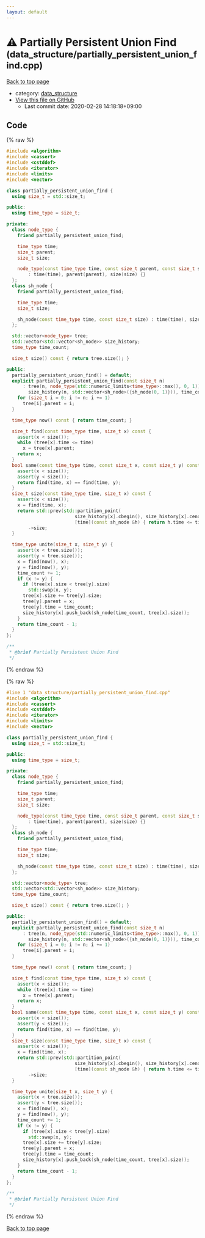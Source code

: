 ```yaml
---
layout: default
---
```


<!-- mathjax config similar to math.stackexchange -->
<script type="text/javascript" async
  src="https://cdnjs.cloudflare.com/ajax/libs/mathjax/2.7.5/MathJax.js?config=TeX-MML-AM_CHTML">
</script>
<script type="text/x-mathjax-config">
  MathJax.Hub.Config({
    TeX: { equationNumbers: { autoNumber: "AMS" }},
    tex2jax: {
      inlineMath: [ ['$','$'] ],
      processEscapes: true
    },
    "HTML-CSS": { matchFontHeight: false },
    displayAlign: "left",
    displayIndent: "2em"
  });
</script>

<script type="text/javascript" src="https://cdnjs.cloudflare.com/ajax/libs/jquery/3.4.1/jquery.min.js"></script>
<script src="https://cdn.jsdelivr.net/npm/jquery-balloon-js@1.1.2/jquery.balloon.min.js" integrity="sha256-ZEYs9VrgAeNuPvs15E39OsyOJaIkXEEt10fzxJ20+2I=" crossorigin="anonymous"></script>
<script type="text/javascript" src="../../assets/js/copy-button.js"></script>
<link rel="stylesheet" href="../../assets/css/copy-button.css" />


# :warning: Partially Persistent Union Find <small>(data_structure/partially_persistent_union_find.cpp)</small>

<a href="../../index.html">Back to top page</a>

* category: <a href="../../index.html#c8f6850ec2ec3fb32f203c1f4e3c2fd2">data_structure</a>
* <a href="{{ site.github.repository_url }}/blob/master/data_structure/partially_persistent_union_find.cpp">View this file on GitHub</a>
    - Last commit date: 2020-02-28 14:18:18+09:00




## Code

<a id="unbundled"></a>
{% raw %}
```cpp
#include <algorithm>
#include <cassert>
#include <cstddef>
#include <iterator>
#include <limits>
#include <vector>

class partially_persistent_union_find {
  using size_t = std::size_t;

public:
  using time_type = size_t;

private:
  class node_type {
    friend partially_persistent_union_find;

    time_type time;
    size_t parent;
    size_t size;

    node_type(const time_type time, const size_t parent, const size_t size)
        : time(time), parent(parent), size(size) {}
  };
  class sh_node {
    friend partially_persistent_union_find;

    time_type time;
    size_t size;

    sh_node(const time_type time, const size_t size) : time(time), size(size) {}
  };

  std::vector<node_type> tree;
  std::vector<std::vector<sh_node>> size_history;
  time_type time_count;

  size_t size() const { return tree.size(); }

public:
  partially_persistent_union_find() = default;
  explicit partially_persistent_union_find(const size_t n)
      : tree(n, node_type(std::numeric_limits<time_type>::max(), 0, 1)),
        size_history(n, std::vector<sh_node>({sh_node(0, 1)})), time_count(0) {
    for (size_t i = 0; i != n; i += 1)
      tree[i].parent = i;
  }

  time_type now() const { return time_count; }

  size_t find(const time_type time, size_t x) const {
    assert(x < size());
    while (tree[x].time <= time)
      x = tree[x].parent;
    return x;
  }
  bool same(const time_type time, const size_t x, const size_t y) const {
    assert(x < size());
    assert(y < size());
    return find(time, x) == find(time, y);
  }
  size_t size(const time_type time, size_t x) const {
    assert(x < size());
    x = find(time, x);
    return std::prev(std::partition_point(
                         size_history[x].cbegin(), size_history[x].cend(),
                         [time](const sh_node &h) { return h.time <= time; }))
        ->size;
  }

  time_type unite(size_t x, size_t y) {
    assert(x < tree.size());
    assert(y < tree.size());
    x = find(now(), x);
    y = find(now(), y);
    time_count += 1;
    if (x != y) {
      if (tree[x].size < tree[y].size)
        std::swap(x, y);
      tree[x].size += tree[y].size;
      tree[y].parent = x;
      tree[y].time = time_count;
      size_history[x].push_back(sh_node(time_count, tree[x].size));
    }
    return time_count - 1;
  }
};

/**
 * @brief Partially Persistent Union Find
 */

```
{% endraw %}

<a id="bundled"></a>
{% raw %}
```cpp
#line 1 "data_structure/partially_persistent_union_find.cpp"
#include <algorithm>
#include <cassert>
#include <cstddef>
#include <iterator>
#include <limits>
#include <vector>

class partially_persistent_union_find {
  using size_t = std::size_t;

public:
  using time_type = size_t;

private:
  class node_type {
    friend partially_persistent_union_find;

    time_type time;
    size_t parent;
    size_t size;

    node_type(const time_type time, const size_t parent, const size_t size)
        : time(time), parent(parent), size(size) {}
  };
  class sh_node {
    friend partially_persistent_union_find;

    time_type time;
    size_t size;

    sh_node(const time_type time, const size_t size) : time(time), size(size) {}
  };

  std::vector<node_type> tree;
  std::vector<std::vector<sh_node>> size_history;
  time_type time_count;

  size_t size() const { return tree.size(); }

public:
  partially_persistent_union_find() = default;
  explicit partially_persistent_union_find(const size_t n)
      : tree(n, node_type(std::numeric_limits<time_type>::max(), 0, 1)),
        size_history(n, std::vector<sh_node>({sh_node(0, 1)})), time_count(0) {
    for (size_t i = 0; i != n; i += 1)
      tree[i].parent = i;
  }

  time_type now() const { return time_count; }

  size_t find(const time_type time, size_t x) const {
    assert(x < size());
    while (tree[x].time <= time)
      x = tree[x].parent;
    return x;
  }
  bool same(const time_type time, const size_t x, const size_t y) const {
    assert(x < size());
    assert(y < size());
    return find(time, x) == find(time, y);
  }
  size_t size(const time_type time, size_t x) const {
    assert(x < size());
    x = find(time, x);
    return std::prev(std::partition_point(
                         size_history[x].cbegin(), size_history[x].cend(),
                         [time](const sh_node &h) { return h.time <= time; }))
        ->size;
  }

  time_type unite(size_t x, size_t y) {
    assert(x < tree.size());
    assert(y < tree.size());
    x = find(now(), x);
    y = find(now(), y);
    time_count += 1;
    if (x != y) {
      if (tree[x].size < tree[y].size)
        std::swap(x, y);
      tree[x].size += tree[y].size;
      tree[y].parent = x;
      tree[y].time = time_count;
      size_history[x].push_back(sh_node(time_count, tree[x].size));
    }
    return time_count - 1;
  }
};

/**
 * @brief Partially Persistent Union Find
 */

```
{% endraw %}

<a href="../../index.html">Back to top page</a>

